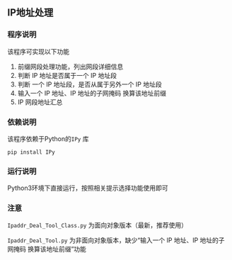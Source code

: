 ## IP地址处理

### 程序说明

该程序可实现以下功能

1.  前缀网段处理功能，列出网段详细信息
2.  判断 IP 地址是否属于一个 IP 地址段
3.  判断 一个 IP 地址段，是否从属于另外一个 IP 地址段
4.  输入一个 IP 地址、IP 地址的子网掩码 换算该地址前缀
5.  IP 网段地址汇总

### 依赖说明

该程序依赖于Python的`IPy` 库

`pip install IPy`

### 运行说明

Python3环境下直接运行，按照相关提示选择功能使用即可

### 注意

`Ipaddr_Deal_Tool_Class.py` 为面向对象版本（最新，推荐使用）

`Ipaddr_Deal_Tool.py` 为非面向对象版本，缺少“输入一个 IP 地址、IP 地址的子网掩码 换算该地址前缀”功能